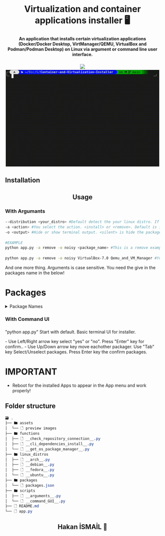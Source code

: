 <h1 align="center">Virtualization and container applications installer 🖥️</h1>

###

<h4 align="center">An application that installs certain virtualization applications (Docker/Docker Desktop, VirtManager/QEMU, VirtualBox and Podman/Podman Desktop) on Linux via argument or command line user interface.</h4>

###

<div align="center">
  <img src="./assets/arguments.gif" style="width: 500px; height: auto:">
  <img src="./assets/Command_gui.gif" style="width: 500px; height: auto;">
</div>

###

<h2 align="left">Installation</h2>

###

<h2 align="center">Usage</h2>

###

<h3 align="left">With Argumants</h3>

```bash
--distribution <your_distro> #Default detect the your linux distro. If you want to another disto use this.
-a <action> #You select the action. <install> or <remove>. Default is install.
-o <output> #Hide or show terminal output. <silent> is hide the package manager and other outputs. <noisy> is show the terminal output. Default is <silent>.

#EXAMPLE
python app.py -a remove -o noisy <package_name> #This is a remove example.

python app.py -a remove -o noisy VirtualBox-7.0 Qemu_and_VM_Manager #You can use more than one package. Like this.
```

<p align="left">And one more thing. Arguments is case sensitive. You need the give in the packages name in the below!</p>

# Packages

<details><summary>Package Names</summary>

- Package names in the json and packages

```json
🗃 .
├── 📦 My_Apps
│  ├── 🗋 Visual Studio Code
│  └── 🗋 Github Desktop
├── 📦 VirtualBox-7.0
│  ├── 🗋 VirtualBox 7.0
│  └── 🗋 Virtual Box Extensions
├── 📦 Qemu_and_VM_Manager
│  ├── 🗋 QEMU
│  └── 🗋 Virtual Machine Manager
├── 📦 Docker_CLI_and_Docker_Desktop
│  ├── 🗋 Docker CLI
│  └── 🗋 Docker Desktop
└── 📦 Podman_and_Podman_Desktop
   ├── 🗋 Podman CLI
   └── 🗋 Podman Desktop
```

</details>

###

<h3 align="left">With Command UI</h3>

###

<p align="left">"python app.py" Start with default. Basic terminal UI for installer. </p>
- Use Left/Right arrow key select "yes" or "no". Press "Enter" key for confirm..
- Use Up/Down arrow key move eachother packager. Use "Tab" key Select/Unselect packages. Press Enter key the confirm packages.

###

# IMPORTANT
- Reboot for the installed Apps to appear in the App menu and work properly!

## Folder structure

```css
🗃 .
├── 🖿 assets
│  └── 🗋 preview images
├── 🖿 functions
│  ├── 🗋 __check_repository_connection__.py
│  ├── 🗋 __cli_dependencies_install__.py
│  └── 🗋 __get_os_package_manager__.py
├── 🖿 linux_distros
│  ├── 🗋 __arch__.py
│  ├── 🗋 __debian__.py
│  ├── 🗋 __fedora__.py
│  └── 🗋 __ubuntu__.py
├── 🖿 packages
│  └── 🗋 packages.json
├── 🖿 scripts
│  ├── 🗋 __arguments__.py
│  └── 🗋 __command_GUI__.py
├── 🗋 README.md
└── 🗋 app.py

```

<h2 align="center">Hakan İSMAİL 💙</h2>

###
